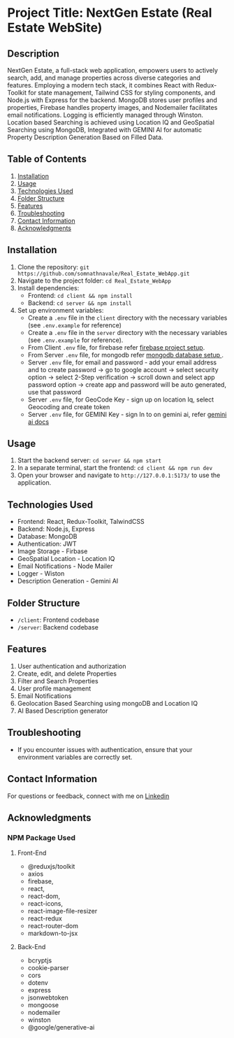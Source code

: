 # Project Title: NextGen Estate (Real Estate WebSite)

## Description
NextGen Estate, a full-stack web application, empowers users to actively search, add, and manage properties across diverse categories and features. Employing a modern tech stack, it combines React with Redux-Toolkit for state management, Tailwind CSS for styling components, and Node.js with Express for the backend. MongoDB stores user profiles and properties, Firebase handles property images, and Nodemailer facilitates email notifications. Logging is efficiently managed through Winston. Location based Searching is achieved using Location IQ and GeoSpatial Searching using MongoDB, Integrated with GEMINI AI for automatic Property Description Generation Based on Filled Data. 

## Table of Contents
1. [Installation](#installation)
2. [Usage](#usage)
3. [Technologies Used](#technologies-used)
4. [Folder Structure](#folder-structure)
5. [Features](#features)
6. [Troubleshooting](#troubleshooting)
7. [Contact Information](#contact-information)
8. [Acknowledgments](#acknowledgments)

## Installation
1. Clone the repository: `git https://github.com/somnathnavale/Real_Estate_WebApp.git`
2. Navigate to the project folder: `cd Real_Estate_WebApp`
3. Install dependencies:
   - Frontend: `cd client && npm install`
   - Backend: `cd server && npm install`
4. Set up environment variables:
   - Create a `.env` file in the `client` directory with the necessary variables (see `.env.example` for reference)
   - Create a `.env` file in the `server` directory with the necessary variables (see `.env.example` for reference).
   - From Client `.env` file, for firebase refer [firebase project setup](https://firebase.google.com/docs/web/setup).
   - From Server `.env` file, for mongodb refer [mongodb database setup ](https://www.freecodecamp.org/news/get-started-with-mongodb-atlas/).
   - Server `.env` file, for email and password - add your email address and to create password -> go to google account -> select security option -> select 2-Step verification -> scroll down and select app password option -> create app and password will be auto generated, use that password
   - Server `.env` file, for GeoCode Key - sign up on location Iq, select Geocoding and create token
   - Server `.env` file, for GEMINI Key - sign In to on gemini ai, refer [gemini ai docs](https://ai.google.dev/tutorials/node_quickstart) 

## Usage
1. Start the backend server: `cd server && npm start`
3. In a separate terminal, start the frontend: `cd client && npm run dev`
4. Open your browser and navigate to `http://127.0.0.1:5173/` to use the application.

## Technologies Used
- Frontend: React, Redux-Toolkit, TalwindCSS
- Backend: Node.js, Express
- Database: MongoDB
- Authentication: JWT
- Image Storage - Firbase
- GeoSpatial Location - Location IQ
- Email Notifications - Node Mailer
- Logger - Wiston 
- Description Generation - Gemini AI

## Folder Structure
- `/client`: Frontend codebase
- `/server`: Backend codebase

## Features
1. User authentication and authorization
2. Create, edit, and delete Properties
3. Filter and Search Properties
4. User profile management
5. Email Notifications
6. Geolocation Based Searching using mongoDB and Location IQ 
7. AI Based Description generator

## Troubleshooting
- If you encounter issues with authentication, ensure that your environment variables are correctly set.

## Contact Information
For questions or feedback, connect with me on [Linkedin](https://www.linkedin.com/in/somnathnavale/)

## Acknowledgments
### NPM Package Used 

1. Front-End
    - @reduxjs/toolkit
    - axios
    - firebase,
    - react,
    - react-dom,
    - react-icons,
    - react-image-file-resizer
    - react-redux
    - react-router-dom
    - markdown-to-jsx

2. Back-End 
    - bcryptjs
    - cookie-parser
    - cors
    - dotenv
    - express
    - jsonwebtoken
    - mongoose
    - nodemailer
    - winston
    - @google/generative-ai
